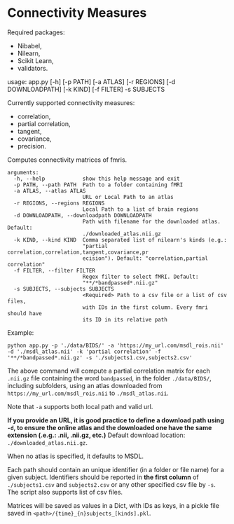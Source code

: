 # Connectivity Measures

Required packages:

- Nibabel,
- Nilearn,
- Scikit Learn,
- validators.

usage: app.py [-h] [-p PATH] [-a ATLAS] [-r REGIONS] [-d DOWNLOADPATH]
              [-k KIND] [-f FILTER] -s SUBJECTS

Currently supported connectivity measures:

- correlation,
- partial correlation,
- tangent,
- covariance,
- precision.

Computes connectivity matrices of fmris.

```
arguments:
  -h, --help            show this help message and exit
  -p PATH, --path PATH  Path to a folder containing fMRI
  -a ATLAS, --atlas ATLAS
                        URL or Local Path to an atlas
  -r REGIONS, --regions REGIONS
                        Local Path to a list of brain regions
  -d DOWNLOADPATH, --downloadpath DOWNLOADPATH
                        Path with filename for the downloaded atlas. Default:
                        ./downloaded_atlas.nii.gz
  -k KIND, --kind KIND  Comma separated list of nilearn's kinds (e.g.:
                        "partial correlation,correlation,tangent,covariance,pr
                        ecision"). Default: "correlation,partial correlation"
  -f FILTER, --filter FILTER
                        Regex filter to select fMRI. Default:
                        "**/*bandpassed*.nii.gz"
  -s SUBJECTS, --subjects SUBJECTS
                        <Required> Path to a csv file or a list of csv files,
                        with IDs in the first column. Every fmri should have
                        its ID in its relative path
```

Example:

```python app.py -p './data/BIDS/' -a 'https://my_url.com/msdl_rois.nii' -d './msdl_atlas.nii' -k 'partial correlation' -f '**/*bandpassed*.nii.gz' -s './subjects1.csv,subjects2.csv'```

The above command will compute a partial correlation matrix for each `.nii.gz` file containing
the word `bandpassed`, in the folder `./data/BIDS/`, including subfolders, using an atlas downloaded
from `https://my_url.com/msdl_rois.nii` to `./msdl_atlas.nii`.

Note that `-a` supports both local path and valid url.

**If you provide an URL, it is good practice to define a download path using `-d`, to ensure the online atlas and the downloaded one have the same extension (.e.g.: .nii, .nii.gz, etc.)**
Default download location: `./downloaded_atlas.nii.gz`.

When no atlas is specified, it defaults to MSDL.

Each path should contain an unique identifier (in a folder or file name) for a given subject. Identifiers should be reported in **the first column** of `./subjects1.csv` and `subjects2.csv` or any other specified csv file by `-s`. The script also supports list of csv files.

Matrices will be saved as values in a Dict, with IDs as keys, in a pickle file saved in `<path>/{time}_{n}subjects_[kinds].pkl`.

